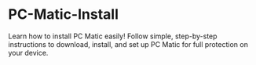 # PC-Matic-Install
Learn how to install PC Matic easily! Follow simple, step-by-step instructions to download, install, and set up PC Matic for full protection on your device.
